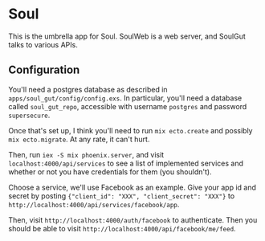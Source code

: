 # Soul

This is the umbrella app for Soul.  SoulWeb is a web server, and SoulGut talks
to various APIs.

## Configuration

You'll need a postgres database as described in
`apps/soul_gut/config/config.exs`.  In particular, you'll need a
database called `soul_gut_repo`, accessible with username
`postgres` and password `supersecure`.

Once that's set up, I think you'll need to run `mix ecto.create`
and possibly `mix ecto.migrate`.  At any rate, it can't hurt.

Then, run `iex -S mix phoenix.server`, and visit
`localhost:4000/api/services` to see a list of implemented
services and whether or not you have credentials for them (you
shouldn't).

Choose a service, we'll use Facebook as an example.  Give your
app id and secret by posting `{"client_id": "XXX",
"client_secret": "XXX"}` to
`http://localhost:4000/api/services/facebook/app`.

Then, visit `http://localhost:4000/auth/facebook` to
authenticate.  Then you should be able to visit
`http://localhost:4000/api/facebook/me/feed`.

